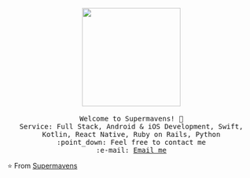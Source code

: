 <p align="center">
   <img src="https://firebasestorage.googleapis.com/v0/b/miraclegrooup-wpwmrn.appspot.com/o/81An.gif?alt=media&token=5cff0955-93b4-4f2c-b07d-fe62d0b88eda" width="200px">
   <br>
   <br>
   <samp>
     Welcome to Supermavens! 👋<br>
     Service: Full Stack, Android & iOS Development, Swift, Kotlin, React Native, Ruby on Rails, Python <br>
     :point_down: Feel free  to contact me <br>
     :e-mail:	<a href='mailo:sunavenue.ca@gmail.com'>Email me</a> <br>
   </samp>
 </p>
 ⭐️ From <a href='https://github.com/supermavens'>Supermavens</a>
